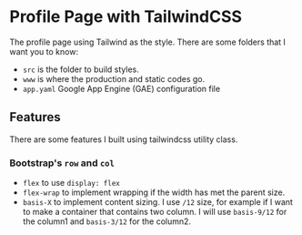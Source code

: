 # Profile Page with TailwindCSS

The profile page using Tailwind as the style. There are some folders that I want you to know:

- `src` is the folder to build styles.
- `www` is where the production and static codes go.
- `app.yaml` Google App Engine (GAE) configuration file


## Features

There are some features I built using tailwindcss utility class.

### Bootstrap's `row` and `col`
- `flex` to use `display: flex`
- `flex-wrap` to implement wrapping if the width has met the parent size.
- `basis-X` to implement content sizing. I use `/12` size, for example if I want to make a container that contains two column. I will use `basis-9/12` for the column1 and `basis-3/12` for the column2.
